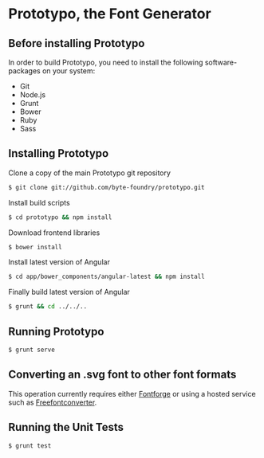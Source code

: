 Prototypo, the Font Generator
=============================

Before installing Prototypo
---------------------------

In order to build Prototypo, you need to install the following software-packages on your system:
- Git
- Node.js
- Grunt
- Bower
- Ruby
- Sass

Installing Prototypo
--------------------

Clone a copy of the main Prototypo git repository

```bash
$ git clone git://github.com/byte-foundry/prototypo.git
```

Install build scripts

```bash
$ cd prototypo && npm install
```

Download frontend libraries

```bash
$ bower install
```

Install latest version of Angular

```bash
$ cd app/bower_components/angular-latest && npm install
```

Finally build latest version of Angular

```bash
$ grunt && cd ../../..
```

Running Prototypo
-----------------

```bash
$ grunt serve
```

Converting an .svg font to other font formats
---------------------------------------------

This operation currently requires either [Fontforge](http://fontforge.github.io/en-US/) or using a hosted service such as [Freefontconverter](http://www.freefontconverter.com/).

Running the Unit Tests
----------------------

```bash
$ grunt test
```